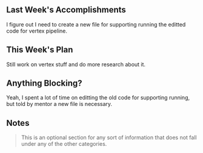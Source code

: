 ## Last Week's Accomplishments

I figure out I need to create a new file for supporting running the editted code for vertex pipeline.

## This Week's Plan

Still work on vertex stuff and do more research about it.

## Anything Blocking?

Yeah, I spent a lot of time on editting the old code for supporting running, but told by mentor a new file is necessary.

## Notes

> This is an optional section for any sort of information that does not fall under any of the other categories.